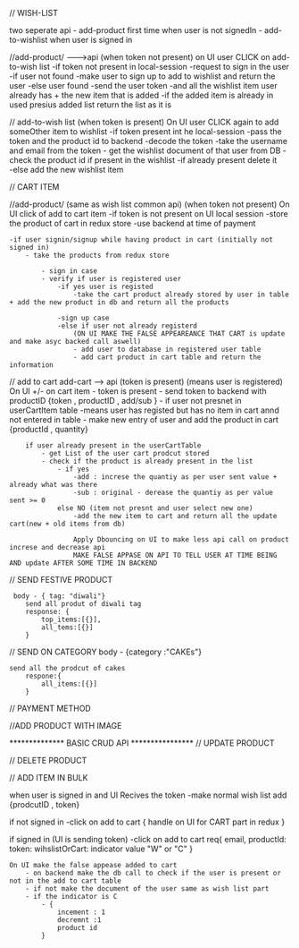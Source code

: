 // WISH-LIST

two seperate api 
    - add-product first time when user is not signedIn
    - add-to-wishlist when user is signed in

//add-product/  --->api (when token not present)
on UI user CLICK on add-to-wish list
    -if token not present in local-session
        -request to sign in the user
            -if user not found
                -make user to sign up to add to wishlist and return the user
            -else user found
                -send the user token
                -and all the wishlist item user already has + the new item that is added
                        -if the added item is already in used presius added list return the list as it is

// add-to-wish list (when token is present)
On UI user CLICK again to add someOther item to wishlist
    -if token present int he local-session
        -pass the token and the product id to backend
            -decode the token
            -take the username and email from the token 
                - get the wishlist document of that user from DB
                - check the product id if present in the wishlist
                    -if  already present delete it    
                    -else add the new wishlist item






// CART ITEM

//add-product/  (same as wish list common api) (when token not present)
On UI click of add to cart item
    -if token is not present on UI local session
        -store the product of cart in redux store 
        -use backend at time of payment
    
    -if user signin/signup while having product in cart (initially not signed in)
        - take the products from redux store
        
            - sign in case
            - verify if user is registered user
                -if yes user is registed
                    -take the cart product already stored by user in table + add the new product in db and return all the products

                -sign up case
                -else if user not already registerd
                    (ON UI MAKE THE FALSE APPEAREANCE THAT CART is update and make asyc backed call aswell)
                    - add user to database in registered user table
                    - add cart product in cart table and return the information 

// add to cart
add-cart --> api (token is present) (means user is registered)
On UI +/- on cart item
    - token is present
        - send token to backend with productID {token , productID , add/sub }
        - if user not presnet in userCartItem  table
            -means user has registed but has no item in cart annd not entered in table
             - make new entry of user and add the product in cart {productId , quantity}

        if user already present in the userCartTable
            - get List of the user cart prodcut stored
            - check if the product is already present in the list
                - if yes 
                    -add : increse the quantiy as per user sent value + already what was there
                    -sub : original - derease the quantiy as per value sent >= 0
                else NO (item not presnt and user select new one)
                    -add the new item to cart and return all the update cart(new + old items from db)

                    Apply Dbouncing on UI to make less api call on product increse and decrease api
                    MAKE FALSE APPASE ON API TO TELL USER AT TIME BEING AND update AFTER SOME TIME IN BACKEND


// SEND FESTIVE PRODUCT

     body - { tag: "diwali"}
        send all produt of diwali tag
        response: {
            top_items:[{}],
            all_tems:[{}]
        }

// SEND ON CATEGORY
    body - {category :"CAKEs"}

    send all the prodcut of cakes
        respone:{
            all_items:[{}]
        }


// PAYMENT METHOD





//ADD PRODUCT WITH IMAGE




************** BASIC CRUD API ****************
// UPDATE PRODUCT


// DELETE PRODUCT



// ADD ITEM IN BULK



when user is signed in and UI Recives the token 
    -make normal wish list add {prodcutID , token}






if not signed in
    -click on add to cart
        {
            handle on UI for CART part in redux
        }

if signed in (UI is sending token)
    -click on add to cart
        req{
            email,
            productId:
            token:
            wihslistOrCart: indicator value "W" or "C"
        }
    
    On UI make the false appease added to cart 
        - on backend make the db call to check if the user is present or not in the add to cart table
        - if not make the document of the user same as wish list part 
        - if the indicator is C
            - {
                incement : 1
                decremnt :1
                product id
            } 